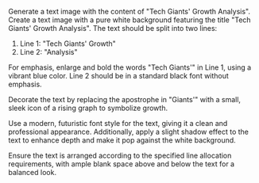 Generate a text image with the content of "Tech Giants' Growth Analysis". Create a text image with a pure white background featuring the title "Tech Giants' Growth Analysis". The text should be split into two lines: 

1. Line 1: "Tech Giants' Growth" 
2. Line 2: "Analysis"

For emphasis, enlarge and bold the words "Tech Giants'" in Line 1, using a vibrant blue color. Line 2 should be in a standard black font without emphasis. 

Decorate the text by replacing the apostrophe in "Giants'" with a small, sleek icon of a rising graph to symbolize growth. 

Use a modern, futuristic font style for the text, giving it a clean and professional appearance. Additionally, apply a slight shadow effect to the text to enhance depth and make it pop against the white background.

Ensure the text is arranged according to the specified line allocation requirements, with ample blank space above and below the text for a balanced look.